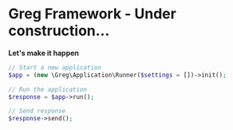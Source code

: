 # Greg Framework - Under construction...

**Let's make it happen**

```php
// Start a new application
$app = (new \Greg\Application\Runner($settings = [])->init();

// Run the application
$response = $app->run();

// Send response
$response->send();

```
